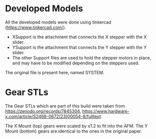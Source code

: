 # Developed Models

All the developed models were done using tinkercad (https://www.tinkercad.com/).

- XSupport is the attachment that connects the X stepper with the X slider.
- YSupport is the attachment that connects the Y stepper with the Y slider.
- The other Support files are used to hold the stepper motors in place, and may have to be modified depending on the steppers used.

The original file is present here, named SYSTEM.

# Gear STLs

The Gear STLs which are part of this build were taken from https://zenodo.org/records/7845304, https://www.hardware-x.com/article/S2468-0672(23)00054-8/fulltext.

The X Mount (top) gears were scaled by x1.2 to fit into the AFM. The Y Mount (bottom) gears are identical to the ones in the original paper.